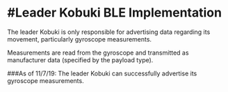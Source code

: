 #Leader Kobuki BLE Implementation
===================

The leader Kobuki is only responsible for advertising data regarding its movement, particularly gyroscope measurements. 

Measurements are read from the gyroscope and transmitted as manufacturer data (specified by the payload type). 

###As of 11/7/19:
The leader Kobuki can successfully advertise its gyroscope measurements.
